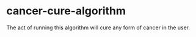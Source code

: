 # cancer-cure-algorithm
The act of running this algorithm will cure any form of cancer in the user.
